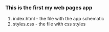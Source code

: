 ### This is the first my web pages app    
1. index.html - the file with the app schematic
2. styles.css - the file with css styles
